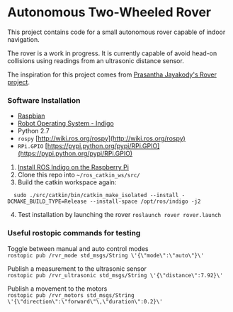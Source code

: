 Autonomous Two-Wheeled Rover
==============================
This project contains code for a small autonomous rover capable of indoor navigation. 

The rover is a work in progress. It is currently capable of avoid head-on collisions using readings from an ultrasonic distance sensor. 

The inspiration for this project comes from [Prasantha Jayakody's Rover project](https://www.hackster.io/peejster/rover-c42139?ref=search&ref_id=rover&offset=0). 

### Software Installation
* [Raspbian](http://www.raspbian.org/)
* [Robot Operating System - Indigo](http://www.ros.org/)
* Python 2.7
* `rospy` [http://wiki.ros.org/rospy](http://wiki.ros.org/rospy)
* `RPi.GPIO` [https://pypi.python.org/pypi/RPi.GPIO](https://pypi.python.org/pypi/RPi.GPIO)

1. [Install ROS Indigo on the Raspberry Pi](http://wiki.ros.org/ROSberryPi/Installing%20ROS%20Indigo%20on%20Raspberry%20Pi)
2. Clone this repo into `~/ros_catkin_ws/src/`
3. Build the catkin workspace again:
  ```
    sudo ./src/catkin/bin/catkin_make_isolated --install -DCMAKE_BUILD_TYPE=Release --install-space /opt/ros/indigo -j2
  ```
  
4. Test installation by launching the rover `roslaunch rover rover.launch`

### Useful rostopic commands for testing
Toggle between manual and auto control modes  
`rostopic pub /rvr_mode std_msgs/String \'{\"mode\":\"auto\"}\'`

Publish a measurement to the ultrasonic sensor  
`rostopic pub /rvr_ultrasonic std_msgs/String \'{\"distance\":7.92}\'`

Publish a movement to the motors  
`rostopic pub /rvr_motors std_msgs/String \'{\"direction\":\"forward\"\,\"duration\":0.2}\'`
